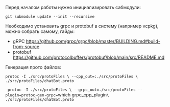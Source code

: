 Перед началом работы нужно инициализировать сабмодули:

` git submodule update --init --recursive `

Необходимо установить grpc и protobuf в систему (например vcpkg), можно собрать самому, гайды:

- gRPC https://github.com/grpc/grpc/blob/master/BUILDING.md#build-from-source
- protobuf https://github.com/protocolbuffers/protobuf/blob/main/src/README.md

Генерация прото файлов:

` protoc -I ./src/protoFiles \
--cpp_out=:./src/protoFiles \
./src/protoFiles/chatBot.proto `

` protoc -I ./src/protoFiles \
--grpc_out=./src/protoFiles --plugin=protoc-gen-grpc=`which grpc_cpp_plugin` \
./src/protoFiles/chatBot.proto `
